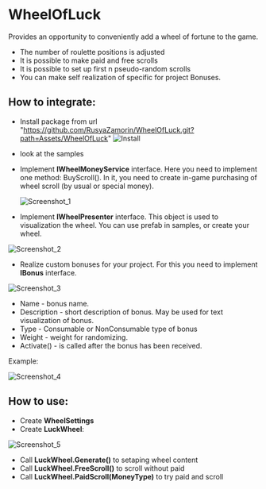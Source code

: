# WheelOfLuck
Provides an opportunity to conveniently add a wheel of fortune to the game.
+ The number of roulette positions is adjusted
+ It is possible to make paid and free scrolls
+ It is possible to set up first n pseudo-random scrolls
+ You can make self realization of specific for project Bonuses.

## How to integrate:
+ Install package from url "https://github.com/RusyaZamorin/WheelOfLuck.git?path=Assets/WheelOfLuck"
![Install](https://github.com/RusyaZamorin/WheelOfLuck/assets/59511793/137eab02-b262-40d4-81d3-0c9cc2616d41)

+ look at the samples

+ Implement **IWheelMoneyService** interface. 
Here you need to implement one method: BuyScroll().
In it, you need to create in-game purchasing of wheel scroll (by usual or special money).

  ![Screenshot_1](https://github.com/RusyaZamorin/WheelOfLuck/assets/59511793/b6a09ab9-a120-4289-93a2-4c91d2ebcdbb)

+ Implement **IWheelPresenter** interface. 
This object is used to visualization the wheel.
You can use prefab in samples, or create your wheel.

![Screenshot_2](https://github.com/RusyaZamorin/WheelOfLuck/assets/59511793/c3412fb7-1e0c-48b5-bf5d-6df3c25e97de)

+ Realize custom bonuses for your project. 
For this you need to implement **IBonus** interface.

![Screenshot_3](https://github.com/RusyaZamorin/WheelOfLuck/assets/59511793/8cece1a9-dab4-4975-b57c-96d871609cc5)
  + Name - bonus name.
  + Description - short description of bonus. May be used for text visualization of bonus.
  + Type - Consumable or NonConsumable type of bonus
  + Weight - weight for randomizing.
  + Activate() - is called after the bonus has been received.

Example:

![Screenshot_4](https://github.com/RusyaZamorin/WheelOfLuck/assets/59511793/eb4a44a4-b155-4c6c-bc6a-f5188739d1f0)

## How to use:
+ Create **WheelSettings**
+ Create **LuckWheel**:
  
![Screenshot_5](https://github.com/RusyaZamorin/WheelOfLuck/assets/59511793/26a7c0b9-f3ed-4b8b-aaa3-becafe0c1f58)

+ Call **LuckWheel.Generate()** to setaping wheel content
+ Call **LuckWheel.FreeScroll()** to scroll without paid
+ Call **LuckWheel.PaidScroll(MoneyType)** to try paid and scroll
